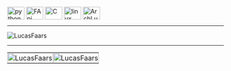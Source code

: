 <div style="display: inline_block"><br>
  <img align="center" alt="python" height="30" width="40" <img src="https://cdn.jsdelivr.net/gh/devicons/devicon@latest/icons/python/python-original.svg"/>
  <img align="center" alt="FApi" height="30" width="40" <img src="https://cdn.jsdelivr.net/gh/devicons/devicon@latest/icons/fastapi/fastapi-plain.svg"/>
  <img align="center" alt="C" height="30" width="40" <img src="https://cdn.jsdelivr.net/gh/devicons/devicon@latest/icons/c/c-original.svg"/>
  <img align="center" alt="linux" height="30" width="40" <img src="https://cdn.jsdelivr.net/gh/devicons/devicon@latest/icons/linux/linux-original.svg"/>
  <img align="center" alt="ArchLunix" height="30" width="40" <img src="https://cdn.jsdelivr.net/gh/devicons/devicon@latest/icons/archlinux/archlinux-original.svg"/>
</div>

<hr/>

<p><img align="center" src="https://github-readme-stats.vercel.app/api/top-langs?username=LucasFaars&show_icons=true&locale=pt-br&layout=compact&theme=dark" alt="LucasFaars" /></p>
<hr/>

<table style="border-collapse: collapse; width: 100%;">
  <tr>
    <td style="border: none; padding: 0; width: 50%;">
      <img src="https://github-readme-stats.vercel.app/api?username=LucasFaars&show_icons=true&locale=pt-br&theme=dark" alt="LucasFaars" style="width: 100%;"/>
    </td>
    <td style="border: none; padding: 0; width: 50%;">
      <img src="https://github-readme-streak-stats.herokuapp.com/?user=LucasFaars&locale=pt-br&theme=dark" alt="LucasFaars" style="width: 100%;"/>
    </td>
  </tr>
</table>

<!---
LucasFaars/LucasFaars is a ✨ special ✨ repository because its `README.md` (this file) appears on your GitHub profile.
You can click the Preview link to take a look at your changes.
--->
